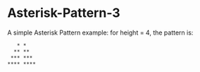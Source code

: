 # Asterisk-Pattern-3

A simple Asterisk Pattern
example: for height = 4, the pattern is:

```
   * *
  ** **
 *** ***
**** ****
```
